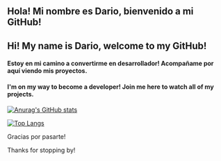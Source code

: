 ## Hola! Mi nombre es Dario, bienvenido a mi GitHub!
## Hi! My name is Dario, welcome to my GitHub!

#### Estoy en mi camino a convertirme en desarrollador! Acompañame por aquí viendo mis proyectos.

#### I'm on my way to become a developer! Join me here to watch all of my projects.

[![Anurag's GitHub stats](https://github-readme-stats.vercel.app/api?username=yagamiar15&theme=cobalt)](https://github.com/anuraghazra/github-readme-stats)

[![Top Langs](https://github-readme-stats.vercel.app/api/top-langs/?username=yagamiar15&theme=cobalt&layout=compact)](https://github.com/anuraghazra/github-readme-stats)



Gracias por pasarte!

Thanks for stopping by!


